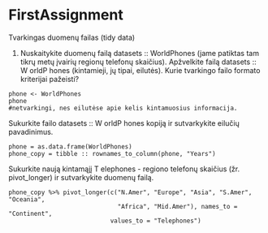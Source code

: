 # FirstAssignment
Tvarkingas duomenų failas (tidy data)
1. Nuskaitykite duomenų failą datasets :: WorldPhones (jame patiktas tam tikrų metų
įvairių regionų telefonų skaičius).
Apžvelkite failą datasets :: W orldP hones (kintamieji, jų tipai, eilutės). Kurie
tvarkingo failo formato kriterijai pažeisti?

```
phone <- WorldPhones
phone
#netvarkingi, nes eilutėse apie kelis kintamuosius informacija.
```
Sukurkite failo datasets :: W orldP hones kopiją ir sutvarkykite eilučių pavadinimus.
```
phone = as.data.frame(WorldPhones)
phone_copy = tibble :: rownames_to_column(phone, "Years")
```
Sukurkite naują kintamąjį T elephones - regiono telefonų skaičius (žr. pivot_longer)
ir sutvarkykite duomenų failą.

```
phone_copy %>% pivot_longer(c("N.Amer", "Europe", "Asia", "S.Amer", "Oceania",
                              "Africa", "Mid.Amer"), names_to = "Continent",
                            values_to = "Telephones")
```

